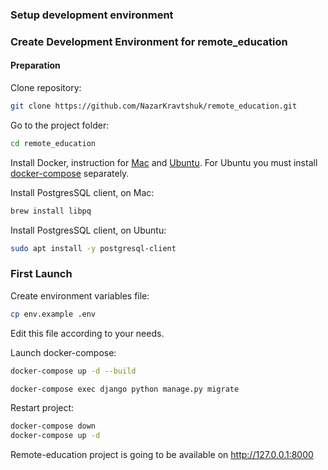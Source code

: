 ### Setup development environment
### Create Development Environment for remote_education

#### Preparation 
Clone repository:

```bash
git clone https://github.com/NazarKravtshuk/remote_education.git
```

Go to the project folder:

```bash
cd remote_education
```

Install Docker, 
instruction for [Mac](https://docs.docker.com/docker-for-mac/install/)
and [Ubuntu](https://docs.docker.com/engine/install/ubuntu/).
For Ubuntu you must install [docker-compose](https://docs.docker.com/compose/install/) separately.

Install PostgresSQL client, on Mac:
```bash
brew install libpq
```

Install PostgresSQL client, on Ubuntu:

```bash
sudo apt install -y postgresql-client
```


### First Launch
Create environment variables file:
```bash
cp env.example .env
```
Edit this file according to your needs.

Launch docker-compose:
```bash
docker-compose up -d --build
```

```bash
docker-compose exec django python manage.py migrate
```

Restart project:
```bash
docker-compose down
docker-compose up -d
```

Remote-education project is going to be available on http://127.0.0.1:8000
